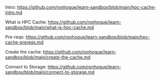 Intro: https://github.com/ronhogue/learn-sandbox/blob/main/hpc-cache-intro.md

What is HPC Cache: https://github.com/ronhogue/learn-sandbox/blob/main/what-is-hpc-cache.md

Pre-reqs: https://github.com/ronhogue/learn-sandbox/blob/main/hpc-cache-prereqs.md

Create the cache: https://github.com/ronhogue/learn-sandbox/blob/main/create-the-cache.md

Connect to Storage: https://github.com/ronhogue/learn-sandbox/blob/main/connect-to-storage.md
